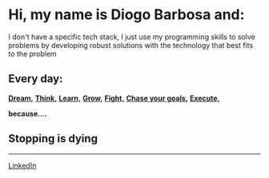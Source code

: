 # Hi, my name is Diogo Barbosa and:

I don't have a specific tech stack, I just use my programming skills to solve problems by developing robust solutions with the technology that best fits to the problem

## **Every day:**

**<ins>Dream,</ins>** **<ins>Think,</ins>** **<ins>Learn,</ins>** **<ins>Grow,</ins>** **<ins>Fight,</ins>** **<ins>Chase your goals,</ins>** **<ins>Execute,</ins>**

**because....**

## **Stopping is dying**

* * *

[LinkedIn](https://www.linkedin.com/in/dbarbosadev/)


<!--
**DBarbosaDev/DBarbosaDev** is a ✨ _special_ ✨ repository because its `README.md` (this file) appears on your GitHub profile.

Here are some ideas to get you started:

- 🔭 I’m currently working on ...
- 🌱 I’m currently learning ...
- 👯 I’m looking to collaborate on ...
- 🤔 I’m looking for help with ...
- 💬 Ask me about ...
- 📫 How to reach me: ...
- 😄 Pronouns: ...
- ⚡ Fun fact: ...
-->

